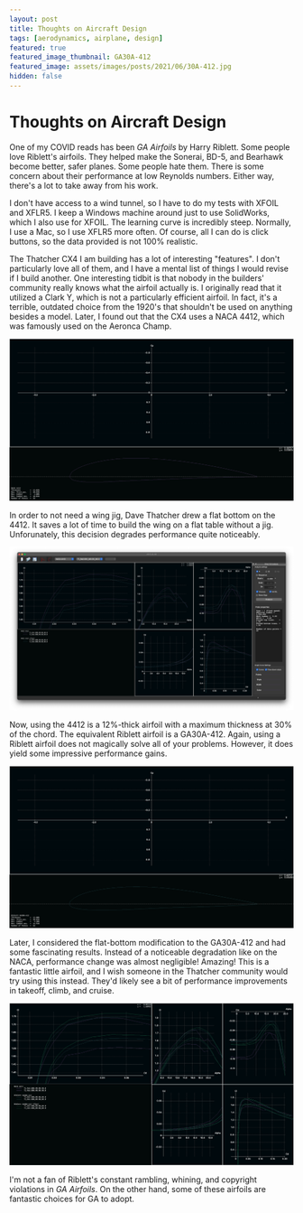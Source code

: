 ```yaml
---
layout: post
title: Thoughts on Aircraft Design
tags: [aerodynamics, airplane, design]
featured: true
featured_image_thumbnail: GA30A-412
featured_image: assets/images/posts/2021/06/30A-412.jpg
hidden: false
---
```


# Thoughts on Aircraft Design

One of my COVID reads has been *GA Airfoils* by Harry Riblett.
Some people love Riblett's airfoils.
They helped make the Sonerai, BD-5, and Bearhawk become better, safer planes. 
Some people hate them.
There is some concern about their performance at low Reynolds numbers.
Either way, there's a lot to take away from his work.

I don't have access to a wind tunnel, so I have to do my tests with XFOIL and XFLR5.
I keep a Windows machine around just to use SolidWorks, which I also use for XFOIL.
The learning curve is incredibly steep.
Normally, I use a Mac, so I use XFLR5 more often.
Of course, all I can do is click buttons, so the data provided is not 100% realistic.

The Thatcher CX4 I am building has a lot of interesting "features".
I don't particularly love all of them, and I have a mental list of things I would revise if I build another.
One interesting tidbit is that nobody in the builders' community really knows what the airfoil actually is.
I originally read that it utilized a Clark Y, which is not a particularly efficient airfoil.
In fact, it's a terrible, outdated choice from the 1920's that shouldn't be used on anything besides a model.
Later, I found out that the CX4 uses a NACA 4412, which was famously used on the Aeronca Champ.

![The venerable NACA 4412.](assets/images/posts/2021/06/4412.jpg)

In order to not need a wing jig, Dave Thatcher drew a flat bottom on the 4412.
It saves a lot of time to build the wing on a flat table without a jig.
Unforunately, this decision degrades performance quite noticeably.

![Performance degrades when a flat bottom is used.](assets/images/posts/2021/06/4412_comp.jpg)

Now, using the 4412 is a 12%-thick airfoil with a maximum thickness at 30% of the chord.
The equivalent Riblett airfoil is a GA30A-412.
Again, using a Riblett airfoil does not magically solve all of your problems.
However, it does yield some impressive performance gains.

![The impressive GA30A-412.](assets/images/posts/2021/06/30A-412.jpg)

Later, I considered the flat-bottom modification to the GA30A-412 and had some fascinating results.
Instead of a noticeable degradation like on the NACA, performance change was almost negligible!
Amazing!
This is a fantastic little airfoil, and I wish someone in the Thatcher community would try using this instead.
They'd likely see a bit of performance improvements in takeoff, climb, and cruise.

![Results are impressive to say the least!](assets/images/posts/2021/06/30A-412_comp.jpg)

I'm not a fan of Riblett's constant rambling, whining, and copyright violations in *GA Airfoils*.
On the other hand, some of these airfoils are fantastic choices for GA to adopt.
